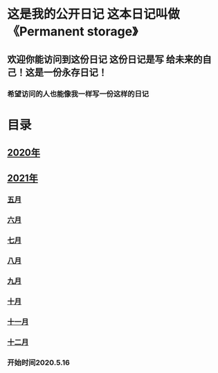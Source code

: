 # 这是我的公开日记 这本日记叫做 《Permanent storage》
## 欢迎你能访问到这份日记 这份日记是写 给未来的自己！这是一份永存日记！
### 希望访问的人也能像我一样写一份这样的日记
  

   
   
 
# 目录
 
## [2020年](/2020)

## [2021年](/2021)
### [五月](/2021/5%E6%9C%88.md)
### [六月](/2021/6%E6%9C%88.md)
### [七月](/2021/7%E6%9C%88.md)
### [八月](/2021/8%E6%9C%88.md)
### [九月](/2021/9%E6%9C%88.md)
### [十月](/2021/10%E6%9C%88.md)
### [十一月](/2021/11%E6%9C%88.md)
### [十二月](/2021/12%E6%9C%88.md)


### 开始时间2020.5.16
